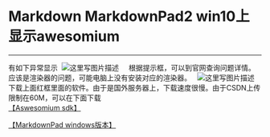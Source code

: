 # Markdown  MarkdownPad2 win10上显示awesomium  
---  
有如下异常显示  
![这里写图片描述](http://img.blog.csdn.net/20170910175139332?watermark/2/text/aHR0cDovL2Jsb2cuY3Nkbi5uZXQvU2Vla2ZfRHJlYW0=/font/5a6L5L2T/fontsize/400/fill/I0JBQkFCMA==/dissolve/70/gravity/SouthEast)
  
  根据提示框，可以到官网查询问题详情。应该是渲染器的问题，可能电脑上没有安装对应的渲染器。 
  ![这里写图片描述](http://img.blog.csdn.net/20170910175317938?watermark/2/text/aHR0cDovL2Jsb2cuY3Nkbi5uZXQvU2Vla2ZfRHJlYW0=/font/5a6L5L2T/fontsize/400/fill/I0JBQkFCMA==/dissolve/70/gravity/SouthEast)  
  下载上面红框里面的软件。由于是国外服务器上，下载速度很慢。由于CSDN上传限制在60M，可以在下面下载     
[【Aswesomium sdk】](https://pan.baidu.com/s/1eSIla18)

[【MarkdownPad windows版本】](https://pan.baidu.com/s/1pLNYs4r)

